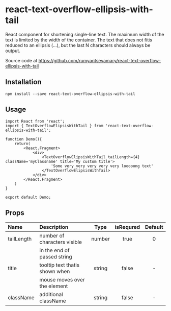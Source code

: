 # react-text-overflow-ellipsis-with-tail
React component for shortening single-line text. 
The maximum width of the text is limited by the width of the container. 
The text that does not fitis reduced to an ellipsis (...), 
but the last N characters should always be output.

Source code at https://github.com/rumyantsevamary/react-text-overflow-ellipsis-with-tail

## Installation

    npm install --save react-text-overflow-ellipsis-with-tail

## Usage

``` 
import React from 'react';
import { TextOverflowElipsisWithTail } from 'react-text-overflow-ellipsis-with-tail';

function Demo(){
    return(
        <React.Fragment>
            <div>
                <TextOverflowElipsisWithTail tailLength={4} className='myClassname' title='My custom title'>
                    'Some very very very very very looooong text'
                </TextOverflowElipsisWithTail>
            </div> 
        </React.Fragment>
    )
}

export default Demo;
```

## Props

|        Name        |         Description            |       Type         |  isRequred |      Default     | 
|:-------------------|:-------------------------------|:------------------:|:----------:|:----------------:|
|   tailLength       | number of characters visible   |      number        |   true     |         0        |  
|                    | in the end of passed string    |                    |            |                  | 
|   title            | tooltip text thatis shown when |      string        |   false    |         -        |
|                    | mouse moves over the element   |                    |            |                  |         
|   className        | additional className           |      string        |   false    |         -        |                  
